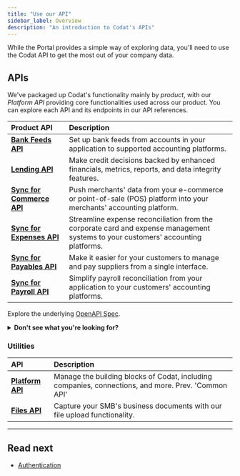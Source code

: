 ```yaml
---
title: "Use our API"
sidebar_label: Overview
description: "An introduction to Codat's APIs"
---
```


While the Portal provides a simple way of exploring data, you'll need to use the Codat API to get the most out of your company data.

## APIs

We've packaged up Codat's functionality mainly by *product*, with our *Platform API* providing core functionalities used across our product. You can explore each API and its endpoints in our API references.

| Product API | Description |
| :- | :- |
| **[Bank Feeds API](/bank-feeds-api)** | Set up bank feeds from accounts in your application to supported accounting platforms. |
| **[Lending API](/lending-api)** | Make credit decisions backed by enhanced financials, metrics, reports, and data integrity features. |
| **[Sync for Commerce API](/sync-for-commerce-api)** | Push merchants' data from your e-commerce or point-of-sale (POS) platform into your merchants' accounting platform. |
| **[Sync for Expenses API](/sync-for-expenses-api)** | Streamline expense reconciliation from the corporate card and expense management systems to your customers' accounting platforms. |
| **[Sync for Payables API](/sync-for-payables-api)** | Make it easier for your customers to manage and pay suppliers from a single interface. |
| **[Sync for Payroll API](/sync-for-payroll-api)** | Simplify payroll reconciliation from your application to your customers' accounting platforms. |

Explore the underlying [OpenAPI Spec](https://github.com/codatio/oas).


<details>
  <summary><b>Don't see what you're looking for?</b></summary>
  
  We've recently reorganized our products. You can find the OpenAPI specifications you may have been using before here:

  <li><a href="/sync-for-commerce-v1-api">Sync for Commerce API v1</a></li>
  <li><a href="/sync-for-expenses-v1-api">Sync for Expenses API v1</a></li>
  <li><a href="/accounting-api">Accounting API</a></li>
  <li><a href="/banking-api">Banking API</a></li>
  <li><a href="/commerce-api">Commerce API</a></li>
</details>


### Utilities

| API | Description |
| :- | :- |  
| **[Platform API](/codat-api)** | Manage the building blocks of Codat, including companies, connections, and more. Prev. 'Common API'|
| **[Files API](/files-api)** | Capture your SMB's business documents with our file upload functionality. |

---

## Read next

- [Authentication](/using-the-api/authentication)
